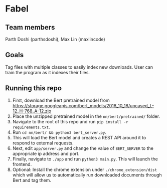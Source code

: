 # Fabel

## Team members
Parth Doshi (parthsdoshi), Max Lin (maxlincode)

## Goals
Tag files with multiple classes to easily index new downloads.
User can train the program as it indexes their files.

## Running this repo
1. First, download the Bert pretrained model from https://storage.googleapis.com/bert_models/2018_10_18/uncased_L-12_H-768_A-12.zip
2. Place the unzipped pretrained model in the `nn/bert/pretrained/` folder.
3. Navigate to the root of this repo and run `pip install -r requirements.txt`.
4. Run `cd nn/bert/ && python3 bert_server.py`.
5. This will load the Bert model and creates a REST API around it to respond to external requests.
6. Next, edit `app/server.py` and change the value of `BERT_SERVER` to the appropriate ip address and port.
7. Finally, navigate to `./app` and run `python3 main.py`. This will launch the frontend.
8. Optional: Install the chrome extension under `./chrome_extension/dist` which will allow us to automatically run downloaded documents through Bert and tag them.
